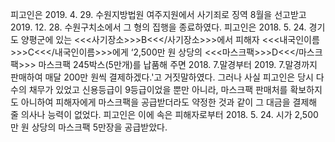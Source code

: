 피고인은 2019. 4. 29. 수원지방법원 여주지원에서 사기죄로 징역 8월을 선고받고 2019. 12. 28. 수원구치소에서 그 형의 집행을 종료하였다.
피고인은 2018. 5. 24. 경기도 양평군에 있는 <<<사기장소>>>B<<</사기장소>>>에서 피해자 <<<내국인이름>>>C<<</내국인이름>>>에게 ‘2,500만 원 상당의 <<<마스크팩>>>D<<</마스크팩>>> 마스크팩 245박스(5만개)를 납품해 주면 2018. 7.말경부터 2019. 7.말경까지 판매하여 매달 200만 원씩 결제하겠다.'고 거짓말하였다.
그러나 사실 피고인은 당시 다수의 채무가 있었고 신용등급이 9등급이었을 뿐만 아니라, 마스크팩 판매처를 확보하지도 아니하여 피해자에게 마스크팩을 공급받더라도 약정한 것과 같이 그 대금을 결제해 줄 의사나 능력이 없었다.
피고인은 이에 속은 피해자로부터 2018. 5. 24. 시가 2,500만 원 상당의 마스크팩 5만장을 공급받았다.